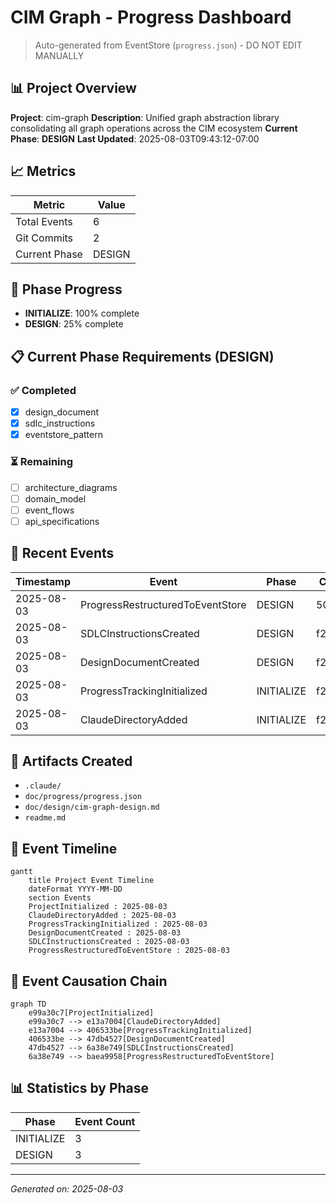 # CIM Graph - Progress Dashboard

> Auto-generated from EventStore (`progress.json`) - DO NOT EDIT MANUALLY

## 📊 Project Overview

**Project**: cim-graph
**Description**: Unified graph abstraction library consolidating all graph operations across the CIM ecosystem
**Current Phase**: **DESIGN**
**Last Updated**: 2025-08-03T09:43:12-07:00

## 📈 Metrics

| Metric | Value |
|--------|-------|
| Total Events | 6 |
| Git Commits | 2 |
| Current Phase | DESIGN |

## 🎯 Phase Progress

- **INITIALIZE**: 100% complete
- **DESIGN**: 25% complete

## 📋 Current Phase Requirements (DESIGN)

### ✅ Completed
- [x] design_document
- [x] sdlc_instructions
- [x] eventstore_pattern

### ⏳ Remaining
- [ ] architecture_diagrams
- [ ] domain_model
- [ ] event_flows
- [ ] api_specifications

## 🔄 Recent Events

| Timestamp | Event | Phase | Commit |
|-----------|-------|-------|--------|
| 2025-08-03 | ProgressRestructuredToEventStore | DESIGN | 50db5e1 |
| 2025-08-03 | SDLCInstructionsCreated | DESIGN | f24f824 |
| 2025-08-03 | DesignDocumentCreated | DESIGN | f24f824 |
| 2025-08-03 | ProgressTrackingInitialized | INITIALIZE | f24f824 |
| 2025-08-03 | ClaudeDirectoryAdded | INITIALIZE | f24f824 |

## 📁 Artifacts Created

- `.claude/`
- `doc/progress/progress.json`
- `doc/design/cim-graph-design.md`
- `readme.md`

## 📅 Event Timeline

```mermaid
gantt
    title Project Event Timeline
    dateFormat YYYY-MM-DD
    section Events
    ProjectInitialized : 2025-08-03
    ClaudeDirectoryAdded : 2025-08-03
    ProgressTrackingInitialized : 2025-08-03
    DesignDocumentCreated : 2025-08-03
    SDLCInstructionsCreated : 2025-08-03
    ProgressRestructuredToEventStore : 2025-08-03
```

## 🔗 Event Causation Chain

```mermaid
graph TD
    e99a30c7[ProjectInitialized]
    e99a30c7 --> e13a7004[ClaudeDirectoryAdded]
    e13a7004 --> 406533be[ProgressTrackingInitialized]
    406533be --> 47db4527[DesignDocumentCreated]
    47db4527 --> 6a38e749[SDLCInstructionsCreated]
    6a38e749 --> baea9958[ProgressRestructuredToEventStore]
```

## 📊 Statistics by Phase

| Phase | Event Count |
|-------|-------------|
| INITIALIZE | 3 |
| DESIGN | 3 |

---

_Generated on: 2025-08-03_

